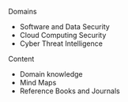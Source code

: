 Domains

* Software and Data Security
* Cloud Computing Security
* Cyber Threat Intelligence

Content

* Domain knowledge
* Mind Maps 
* Reference Books and Journals 
